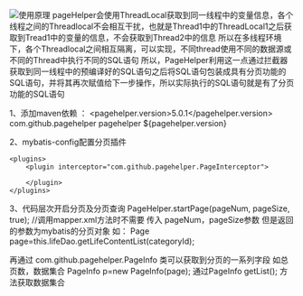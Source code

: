 ![使用原理]({{site.baseurl}}/assets/res/clipboard.png)
pageHelper会使用ThreadLocal获取到同一线程中的变量信息，各个线程之间的Threadlocal不会相互干扰，也就是Thread1中的ThreadLocal1之后获取到Tread1中的变量的信息，不会获取到Thread2中的信息
所以在多线程环境下，各个Threadlocal之间相互隔离，可以实现，不同thread使用不同的数据源或不同的Thread中执行不同的SQL语句
所以，PageHelper利用这一点通过拦截器获取到同一线程中的预编译好的SQL语句之后将SQL语句包装成具有分页功能的SQL语句，并将其再次赋值给下一步操作，所以实际执行的SQL语句就是有了分页功能的SQL语句 

1、添加maven依赖 ： 
<properties>
	<pagehelper.version>5.0.1</pagehelper.version>
</properties>
<dependency>
         <groupId>com.github.pagehelper</groupId>
         <artifactId>pagehelper</artifactId>
         <version>${pagehelper.version}</version>
</dependency>

2、mybatis-config配置分页插件
<!-- 配置分页插件 -->
    <plugins>
        <plugin interceptor="com.github.pagehelper.PageInterceptor">
 <!-- 设置数据库类型 Oracle,Mysql,MariaDB,SQLite,Hsqldb,PostgreSQL六种数据库-->        
        </plugin>
    </plugins>

3、代码层次开启分页及分页查询
PageHelper.startPage(pageNum, pageSize, true);
//调用mapper.xml方法时不需要 传入 pageNum，pageSize参数
但是返回的参数为mybatis的分页对象 如：
Page<LifeContentVo> page=this.lifeDao.getLifeContentList(categoryId);

再通过 com.github.pagehelper.PageInfo 类可以获取到分页的一系列字段 如总页数，数据集合
PageInfo<LifeContentVo> p=new PageInfo<LifeContentVo>(page);
通过PageInfo  getList(); 方法获取数据集合